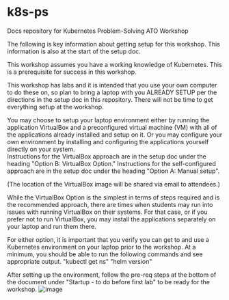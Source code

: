 # k8s-ps
Docs repository for Kubernetes Problem-Solving ATO Workshop

The following is key information about getting setup for this workshop. This information is also at the start of the setup doc.

This workshop assumes you have a working knowledge of Kubernetes.  This is a prerequisite for success in this workshop.

This workshop has labs and it is intended that you use your own computer to do these on, so plan to bring a laptop with you ALREADY SETUP per the directions in the setup doc in this repository.
There will not be time to get everything setup at the workshop.

You may choose to setup your laptop environment either by running the application VirtualBox and a preconfigured virtual machine (VM) with all of the applications already installed and setup on it. Or you may configure your own environment by installing and configuring the applications yourself directly on your system.  
Instructions for the VirtualBox approach are in the setup doc under the heading "Option B: VirtualBox Option." 
Instructions for the self-configured approach are in the setup doc under the heading "Option A: Manual setup".

(The location of the VirtualBox image will be shared via email to attendees.)

While the VirtualBox Option is the simplest in terms of steps required and is the recommended approach, there are times when students may run into issues with running VirtualBox on their systems.  For that case, or if you prefer not to run VirtualBox, you may install the applications separately on your laptop and run them there. 

For either option, it is important that you verify you can get to and use a Kubernetes environment on your laptop prior to the workshop.  At a minimum, you should be able to run the following commands and see appropriate output. 
"kubectl get ns"
"helm version"

After setting up the environment, follow the pre-req steps at the bottom of the document under "Startup - to do before first lab" to be ready for the workshop.
![image](https://user-images.githubusercontent.com/2282248/162748846-0ffa8c9e-d244-4613-a275-0414e94f6ae2.png)
